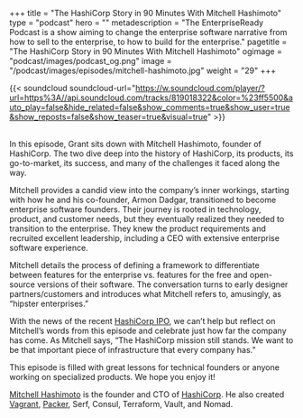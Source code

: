 +++
title = "The HashiCorp Story in 90 Minutes With Mitchell Hashimoto"
type = "podcast"
hero = ""
metadescription = "The EnterpriseReady Podcast is a show aiming to change the enterprise software narrative from how to sell to the enterprise, to how to build for the enterprise."
pagetitle = "The HashiCorp Story in 90 Minutes With Mitchell Hashimoto"
ogimage = "podcast/images/podcast_og.png"
image = "/podcast/images/episodes/mitchell-hashimoto.jpg"
weight = "29"
+++

{{< soundcloud soundcloud-url="https://w.soundcloud.com/player/?url=https%3A//api.soundcloud.com/tracks/819018322&color=%23ff5500&auto_play=false&hide_related=false&show_comments=true&show_user=true&show_reposts=false&show_teaser=true&visual=true" >}}

\
In this episode, Grant sits down with Mitchell Hashimoto, founder of HashiCorp. The two dive deep into the history of HashiCorp, its products, its go-to-market, its success, and many of the challenges it faced along the way. 

Mitchell provides a candid view into the company’s inner workings, starting with how he and his co-founder, Armon Dadgar, transitioned to become enterprise software founders. Their journey is rooted in technology, product, and customer needs, but they eventually realized they needed to transition to the enterprise. They knew the product requirements and recruited excellent leadership, including a CEO with extensive enterprise software experience. 

Mitchell details the process of defining a framework to differentiate between features for the enterprise vs. features for the free and open-source versions of their software. The conversation turns to early designer partners/customers and introduces what Mitchell refers to, amusingly, as “hipster enterprises.” 

With the news of the recent [HashiCorp IPO](https://www.hashicorp.com/blog/a-new-chapter-for-hashicorp), we can’t help but reflect on Mitchell’s words from this episode and celebrate just how far the company has come. As Mitchell says, “The HashiCorp mission still stands. We want to be that important piece of infrastructure that every company has.”

This episode is filled with great lessons for technical founders or anyone working on specialized products. We hope you enjoy it!


[Mitchell Hashimoto](https://twitter.com/mitchellh) is the founder and CTO of [HashiCorp](https://www.hashicorp.com/). He also created [Vagrant](https://www.vagrantup.com/), [Packer](https://www.packer.io/), Serf, Consul, Terraform, Vault, and Nomad.